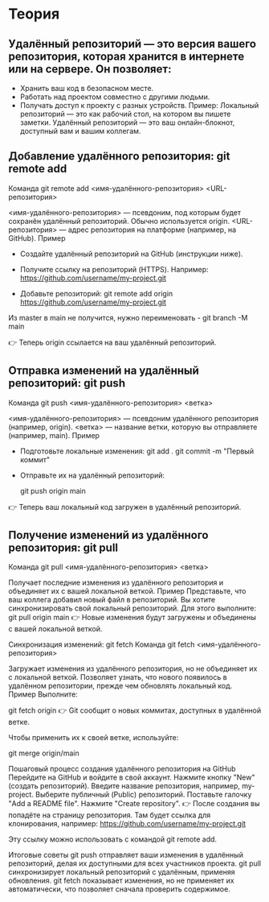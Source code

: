 # Теория

## Удалённый репозиторий — это версия вашего репозитория, которая хранится в интернете или на сервере. Он позволяет:
- Хранить ваш код в безопасном месте.
- Работать над проектом совместно с другими людьми.
- Получать доступ к проекту с разных устройств.
Пример:
 Локальный репозиторий — это как рабочий стол, на котором вы пишете заметки. Удалённый репозиторий — это ваш онлайн-блокнот, доступный вам и вашим коллегам.

## Добавление удалённого репозитория: git remote add
Команда
git remote add <имя-удалённого-репозитория> <URL-репозитория>

<имя-удалённого-репозитория> — псевдоним, под которым будет сохранён удалённый репозиторий. Обычно используется origin.
<URL-репозитория> — адрес репозитория на платформе (например, на GitHub).
Пример

- Создайте удалённый репозиторий на GitHub (инструкции ниже).
- Получите ссылку на репозиторий (HTTPS). Например:
 https://github.com/username/my-project.git

- Добавьте репозиторий:
 git remote add origin https://github.com/username/my-project.git


Из master в main не получится, нужно переименовать - 
git branch -M main


👉 Теперь origin ссылается на ваш удалённый репозиторий.

## Отправка изменений на удалённый репозиторий: git push
Команда
git push <имя-удалённого-репозитория> <ветка>

<имя-удалённого-репозитория> — псевдоним удалённого репозитория (например, origin).
<ветка> — название ветки, которую вы отправляете (например, main).
Пример
- Подготовьте локальные изменения:
    git add .
    git commit -m "Первый коммит"


- Отправьте их на удалённый репозиторий:

    git push origin main

👉 Теперь ваш локальный код загружен в удалённый репозиторий.



## Получение изменений из удалённого репозитория: git pull
Команда
git pull <имя-удалённого-репозитория> <ветка>

Получает последние изменения из удалённого репозитория и объединяет их с вашей локальной веткой.
Пример
Представьте, что ваш коллега добавил новый файл в репозиторий.
Вы хотите синхронизировать свой локальный репозиторий. Для этого выполните:
 git pull origin main
 👉 Новые изменения будут загружены и объединены с вашей локальной веткой.

Синхронизация изменений: git fetch
Команда
git fetch <имя-удалённого-репозитория>

Загружает изменения из удалённого репозитория, но не объединяет их с локальной веткой.
Позволяет узнать, что нового появилось в удалённом репозитории, прежде чем обновлять локальный код.
Пример
Выполните:

 git fetch origin
 👉 Git сообщит о новых коммитах, доступных в удалённой ветке.


Чтобы применить их к своей ветке, используйте:

 git merge origin/main



Пошаговый процесс создания удалённого репозитория на GitHub
Перейдите на GitHub и войдите в свой аккаунт.
Нажмите кнопку "New" (создать репозиторий).
Введите название репозитория, например, my-project.
Выберите публичный (Public) репозиторий.
Поставьте галочку "Add a README file".
Нажмите "Create repository".
👉 После создания вы попадёте на страницу репозитория. Там будет ссылка для клонирования, например:
https://github.com/username/my-project.git

Эту ссылку можно использовать с командой git remote add.

Итоговые советы
git push отправляет ваши изменения в удалённый репозиторий, делая их доступными для всех участников проекта.
git pull синхронизирует локальный репозиторий с удалённым, применяя обновления.
git fetch показывает изменения, но не применяет их автоматически, что позволяет сначала проверить содержимое.
